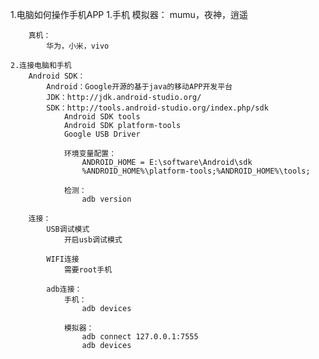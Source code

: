 1.电脑如何操作手机APP
	1.手机
		模拟器：
			mumu，夜神，逍遥
		
		真机：
			华为，小米，vivo
			
	2.连接电脑和手机
		Android SDK：
			Android：Google开源的基于java的移动APP开发平台
			JDK：http://jdk.android-studio.org/
			SDK：http://tools.android-studio.org/index.php/sdk
				Android SDK tools
				Android SDK platform-tools
				Google USB Driver

				环境变量配置：
					ANDROID_HOME = E:\software\Android\sdk
					%ANDROID_HOME%\platform-tools;%ANDROID_HOME%\tools;

				检测：
					adb version

		连接：
			USB调试模式
				开启usb调试模式
			
			WIFI连接
				需要root手机

			adb连接：
				手机：
					adb devices
				
				模拟器：
					adb connect 127.0.0.1:7555
					adb devices
